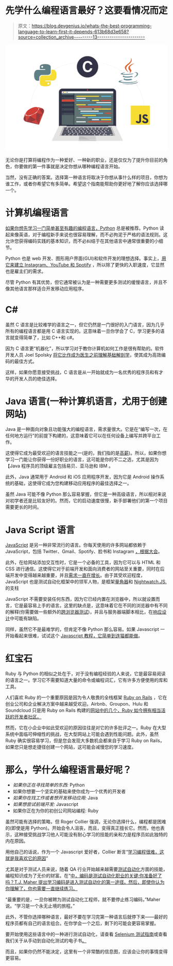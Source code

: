 # 先学什么编程语言最好？这要看情况而定

> 原文：<https://blog.devgenius.io/whats-the-best-programming-language-to-learn-first-it-depends-613b68d3e658?source=collection_archive---------13----------------------->

![](img/54062f836b80b110be39e5dcff626828.png)

无论你是打算将编程作为一种爱好、一种新的职业，还是仅仅为了提升你目前的角色，你要做的第一件事就是决定你想从哪种编程语言开始。

当然，没有正确的答案。选择第一种语言将取决于你想从事什么样的项目，你想为谁工作，或者你希望它有多简单。希望这个指南能帮助你更好地了解你应该选择哪一个。

# 计算机编程语言

[如果你想先学习一门简单甚至有趣的编程语言，Python](https://www.python.org/) 总是被推荐。Python 读起来像英语，对于编程新手来说也很容易理解，而不必拘泥于严格的语法规则。这允许您获得编码实践的基本知识，而不必纠结于在其他语言中通常很重要的小细节。

Python 也是 web 开发、图形用户界面(GUI)和软件开发的理想选择。事实上，[用它来建立 Instagram、YouTube 和 Spotify](https://makeawebsitehub.com/which-programming-language/) ，所以除了更快的入职速度，它显然也是雇主们的需求。

尽管 Python 有其优势，但它通常被认为是一种需要更多测试的缓慢语言，并且不像其他语言那样适合开发移动应用程序。

# C#

虽然 C 语言是比较难学的语言之一，但它仍然是一门很好的入门语言，因为几乎所有的编程语言都是用 C 语言实现的。这意味着一旦你学会了 C，学习更多的语言就变得简单了，比如 C++和 c#。

因为 C 语言更“机器化”，所以学习对于教你计算机如何工作是很有帮助的。软件开发人员 Joel Spolsky [将它比作成为医生之前理解基础解剖学](https://www.joelonsoftware.com/2005/01/02/advice-for-computer-science-college-students/)，使其成为高效编码的最佳方式。

这样，如果你愿意接受挑战，C 语言是从一开始就成为一名优秀的程序员和有才华的开发人员的绝佳选择。

# Java 语言(一种计算机语言，尤用于创建网站)

Java 是一种面向对象且功能强大的编程语言，需求量很大。它是在“编写一次，在任何地方运行”的前提下构建的，这意味着它可以在任何设备上编写并跨平台工作。

这使得它成为最受欢迎的语言技能之一(是的，我们指的是[高薪](https://www.techworm.net/2016/06/15-highest-paying-programming-languages-2016.html))。所以，如果你想学习一门能让你获得一份好职业的语言，这可能是你的不二之选，尤其是因为【Java 程序员的顶级雇主包括易贝、亚马逊和 IBM 。

此外，Java 通常用于 Android 和 iOS 应用程序开发，因为它是 Android 操作系统的基础，这使得它成为您构建移动应用程序的最佳选择之一。

虽然 Java 可能不像 Python 那么容易掌握，但它是一种高级语言，所以相对来说对初学者还是比较友好的。然而，它的启动速度很慢，新手部署他们的第一个项目需要更长的时间。

# Java Script 语言

[JavaScript](https://www.javascript.com/) 是另一种非常流行的语言。你每天使用的许多网站都依赖于 JavaScript，包括 Twitter、Gmail、Spotify、脸书和 Instagram [，根据大会](https://generalassemb.ly/blog/learning-to-code-why-you-should-learn-javascript-first/)。

此外，在给网站添加交互性时，它是一个必备的工具，因为它可以与 HTML 和 CSS 进行通信。这使得它对于前端开发和面向消费者的网站至关重要，同时在后端开发中变得越来越重要，并且[需求一直在增长](https://medium.freecodecamp.com/what-programming-language-should-i-learn-first-%CA%87d%C4%B1%C9%B9%C9%94s%C9%90%CA%8C%C9%90%C9%BE-%C9%B9%C7%9D%CA%8Dsu%C9%90-19a33b0a467d)。由于其受欢迎程度，JavaScript 也是测试自动化框架中的领军人物，是框架[量角器](https://help.crossbrowsertesting.com/selenium-testing/frameworks/protractor/)和 [Nightwatch.JS.](https://help.crossbrowsertesting.com/selenium-testing/frameworks/nightwatchjs/) 的支柱

JavaScript 不需要安装任何东西，因为它已经内置在浏览器中，所以就设置而言，它是最容易上手的语言。这里的缺点是，这意味着它在不同的浏览器中有不同的解释(你需要做一些额外的[跨浏览器测试](https://crossbrowsertesting.com/))，并且与服务器端脚本相比，在[响应设计](https://crossbrowsertesting.com/responsive-testing)中可能有缺陷。

同样，虽然它不是最难学的，但肯定不像 Python 那么容易。如果 Javascript 一开始看起来很难，试试这个 [Javascript 教程，它简单到连猫都能做](http://jsforcats.com/)。

# 红宝石

Ruby 与 Python 的相似之处在于，对于没有编程经验的人来说，它是最容易阅读的语言之一。学习它不需要知道大量的命令或编程词汇，它有许多方便使用的库和工具。

人们喜欢 Ruby 的一个重要原因是因为令人敬畏的全栈框架 [Ruby on Rails](http://rubyonrails.org/) ，它在创业公司和企业解决方案中越来越受欢迎。Airbnb、Groupon、Hulu 和 Soundcloud 只是用 Ruby on Rails 构建的[网站中的几个，Ruby 如今拥有相当活跃的开发者社区。](http://learn.onemonth.com/10-reasons-beginners-should-learn-ruby-on-rails)

然而，它在小企业中如此受欢迎的原因往往是对它的许多批评之一。Ruby 在大型系统中面临可伸缩性的挑战，在大型网站上可能会遇到性能问题。此外，虽然 Ruby 确实很容易学习，但是您会发现大多数机会都来自于学习 Ruby on Rails，如果您只是想走捷径创建一个网站，这可能会减慢您的学习速度。

# 那么，学什么编程语言最好呢？

*   *如果你正在寻找简单的东西:* Python
*   如果你想要一个坚实的基础来使你成为一个优秀的开发者
*   *如果你在找工作或者想开发移动应用:* Java
*   *如果想尝试前端开发:* Javascript
*   如果你正在为你的初创公司网站编程: Ruby

虽然可能有选择的策略，但 Roger Collier 强调，无论你选择什么，编程都是困难的(即使是用 Python)。开始会令人沮丧，而且，变得真正擅长它。然而，他也表示，这种接受挑战学习他人可能没有耐心学习的技能的亲和力是程序员如此独特的内在原因。

用他自己的话说，作为一个 Javascript 爱好者，Collier 断言“[学习编程很难，这就是我喜欢它的原因](https://medium.freecodecamp.com/make-your-hobby-harder-programming-is-difficult-thats-why-you-should-learn-it-e4627aee41a1)”

尤其是对于测试人员来说，随着 QA 行业开始越来越需要[测试自动化](https://crossbrowsertesting.com/automated-testing)方面的技能，编程知识成为了无价的财富。在“[中，编码是测试自动化职业的关键:你准备好了吗？T.J. Maher 提出学习编码是进入测试自动化的第一途径。然后，即使你认为你理解了，你也需要一直继续练习。](https://techbeacon.com/coding-key-test-automation-career-are-you-prepared#disqus_thread)

“最重要的是，一旦你被聘为测试自动化工程师，就不要停止练习编码，”Maher 说。“学习是一个永无止境的旅程。”

此外，不管你选择哪种语言，最好不要在学习完第一种语言后就停下来——最好的程序员都有自己的语言组合。在你学会一个之后，剩下的可能会更容易掌握。

要开始使用这些语言中的一种进行测试自动化，请查看 [Selenium 测试指南](https://crossbrowsertesting.com/toolkit/selenium-testing/)或查看我们关于从手动到自动化测试的电子书[。](https://crossbrowsertesting.com/pdfs/moving-from-manual-to-automated-testing.pdf)

而且，如果你仍然不能决定，这里有一个非常酷的信息图，应该会让你的事情变得更容易。